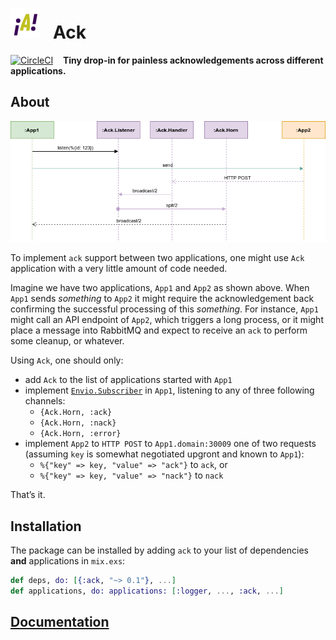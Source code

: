 # ![Ack Logo](https://raw.githubusercontent.com/am-kantox/ack/master/stuff/i/logo-48.png)   Ack

[![CircleCI](https://circleci.com/gh/am-kantox/ack.svg?style=svg)](https://circleci.com/gh/am-kantox/ack)    **Tiny drop-in for painless acknowledgements across different applications.**

## About

![Ack Message Lifetime](https://raw.githubusercontent.com/am-kantox/ack/master/stuff/i/ack.png)

To implement `ack` support between two applications, one might use `Ack` application with a very little amount of code needed.

Imagine we have two applications, `App1` and `App2` as shown above. When `App1` sends _something_ to `App2` it might require the acknowledgement back confirming the successful processing of this _something_. For instance, `App1` might call an API endpoint of `App2`, which triggers a long process, or it might place a message into RabbitMQ and expect to receive an `ack` to perform some cleanup, or whatever.

Using `Ack`, one should only:

- add `Ack` to the list of applications started with `App1`
- implement [`Envio.Subscriber`](https://hexdocs.pm/envio/Envio.Subscriber.html) in `App1`, listening to any of three following channels:
  - `{Ack.Horn, :ack}`
  - `{Ack.Horn, :nack}`
  - `{Ack.Horn, :error}`
- implement `App2` to `HTTP POST` to `App1.domain:30009` one of two requests (assuming `key` is somewhat negotiated upgront and known to `App1`):
  - `%{"key" => key, "value" => "ack"}` to `ack`, or
  - `%{"key" => key, "value" => "nack"}` to `nack`

That’s it.

## Installation

The package can be installed by adding `ack` to your list of dependencies **and** applications in `mix.exs`:

```elixir
def deps, do: [{:ack, "~> 0.1"}, ...]
def applications, do: applications: [:logger, ..., :ack, ...]
```

## [Documentation](https://hexdocs.pm/ack)
